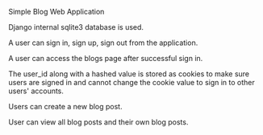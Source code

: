 Simple Blog Web Application

Django internal sqlite3 database is used.

A user can sign in, sign up, sign out from the application.

A user can access the blogs page after successful sign in.

The user_id along with a hashed value is stored as cookies to make sure users are signed in and cannot change the cookie value to sign in to other users' accounts.

Users can create a new blog post.

User can view all blog posts and their own blog posts.
